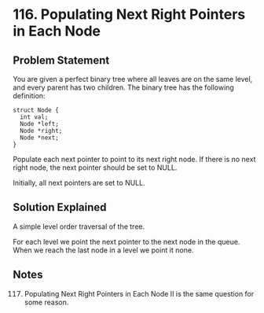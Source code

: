 # 116. Populating Next Right Pointers in Each Node

## Problem Statement

You are given a perfect binary tree where all leaves are on the same level, and every parent has two children. The binary tree has the following definition:

```
struct Node {
  int val;
  Node *left;
  Node *right;
  Node *next;
}
```

Populate each next pointer to point to its next right node. If there is no next right node, the next pointer should be set to NULL.

Initially, all next pointers are set to NULL.

## Solution Explained

A simple level order traversal of the tree.

For each level we point the next pointer to the next node in the queue. When we reach the last node in a level we point it none.

## Notes

117. Populating Next Right Pointers in Each Node II is the same question for some reason.
